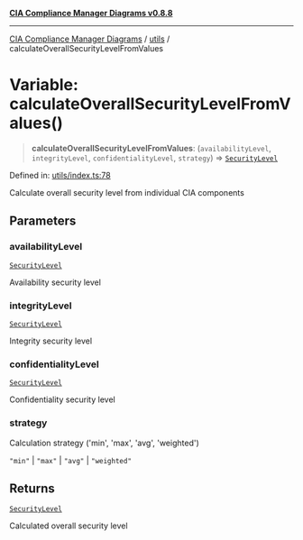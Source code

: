[**CIA Compliance Manager Diagrams v0.8.8**](../../README.md)

***

[CIA Compliance Manager Diagrams](../../modules.md) / [utils](../README.md) / calculateOverallSecurityLevelFromValues

# Variable: calculateOverallSecurityLevelFromValues()

> **calculateOverallSecurityLevelFromValues**: (`availabilityLevel`, `integrityLevel`, `confidentialityLevel`, `strategy`) => [`SecurityLevel`](../../types/cia/type-aliases/SecurityLevel.md)

Defined in: [utils/index.ts:78](https://github.com/Hack23/cia-compliance-manager/blob/283c1f3ddf6c7084b20c21176cda3bc5166ffcb9/src/utils/index.ts#L78)

Calculate overall security level from individual CIA components

## Parameters

### availabilityLevel

[`SecurityLevel`](../../types/cia/type-aliases/SecurityLevel.md)

Availability security level

### integrityLevel

[`SecurityLevel`](../../types/cia/type-aliases/SecurityLevel.md)

Integrity security level

### confidentialityLevel

[`SecurityLevel`](../../types/cia/type-aliases/SecurityLevel.md)

Confidentiality security level

### strategy

Calculation strategy ('min', 'max', 'avg', 'weighted')

`"min"` | `"max"` | `"avg"` | `"weighted"`

## Returns

[`SecurityLevel`](../../types/cia/type-aliases/SecurityLevel.md)

Calculated overall security level
